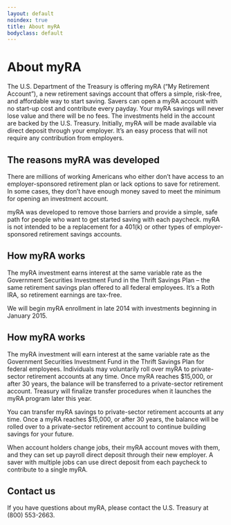 ```yaml
---
layout: default
noindex: true
title: About myRA
bodyclass: default
---
```


# About <span class="myra">myRA</span>

The U.S. Department of the Treasury is offering <span class="myra">myRA</span> (“My Retirement Account”), a new retirement savings account that offers a simple, risk-free, and affordable way to start saving.
Savers can open a <span class="myra">myRA</span> account with no start-up cost and contribute every payday. Your <span class="myra">myRA</span> savings will never lose value and there will be no fees. The investments held in the account are backed by the U.S. Treasury.
Initially, <span class="myra">myRA</span> will be made available via direct deposit through your employer. It’s an easy process that will not require any contribution from employers.

## The reasons <span class="myra">myRA</span> was developed
There are millions of working Americans who either don’t have access to an employer-sponsored retirement plan or lack options to save for retirement. In some cases, they don’t have enough money saved to meet the minimum for opening an investment account.

<span class="myra">myRA</span> was developed to remove those barriers and provide a simple, safe path for people who want to get started saving with each paycheck. <span class="myra">myRA</span> is not intended to be a replacement for a 401(k) or other types of employer-sponsored retirement savings accounts.

## How <span class="myra">myRA</span> works

The <span class="myra">myRA</span> investment earns interest at the same variable rate as the Government Securities Investment Fund in the Thrift Savings Plan – the same retirement savings plan offered to all federal employees. It’s a Roth IRA, so retirement earnings are tax-free.

We will begin <span class="myra">myRA</span>  enrollment  in late 2014 with investments beginning in January 2015.

## How <span class="myra">myRA</span> works
The <span class="myra">myRA</span> investment will earn interest at the same variable rate as the Government Securities Investment Fund in the Thrift Savings Plan for federal employees. Individuals may voluntarily roll over <span class="myra">myRA</span> to private-sector retirement accounts at any time. Once <span class="myra">myRA</span> reaches $15,000, or after 30 years, the balance will be transferred to a private-sector retirement account. Treasury will finalize transfer procedures when it launches the <span class="myra">myRA</span> program later this year.

You can transfer <span class="myra">myRA</span> savings to private-sector retirement accounts at any time. Once a <span class="myra">myRA</span> reaches $15,000, or after 30 years, the balance will be rolled over to a private-sector retirement account to continue building savings for your future.

When account holders change jobs, their <span class="myra">myRA</span> account moves with them, and they can set up payroll direct deposit through their new employer. A saver with multiple jobs can use direct deposit from each paycheck to contribute to a single <span class="myra">myRA</span>.

## Contact us
If you have questions about <span class="myra">myRA</span>, please contact the U.S. Treasury at (800) 553-2663.
